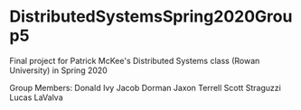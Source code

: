 # DistributedSystemsSpring2020Group5

Final project for Patrick McKee's Distributed Systems class (Rowan University) in Spring 2020

Group Members:
Donald Ivy
Jacob Dorman
Jaxon Terrell
Scott Straguzzi
Lucas LaValva
